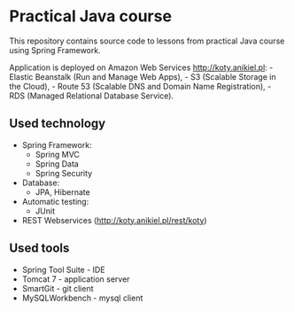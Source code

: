 # Practical Java course
This repository contains source code to lessons from practical Java course using Spring Framework.

Application is deployed on Amazon Web Services http://koty.anikiel.pl:
	- Elastic Beanstalk (Run and Manage Web Apps), 
	- S3 (Scalable Storage in the Cloud),
	- Route 53 (Scalable DNS and Domain Name Registration),
	- RDS (Managed Relational Database Service).
	
## Used technology
* Spring Framework:
	- Spring MVC
	- Spring Data
	- Spring Security
* Database:
	- JPA, Hibernate
* Automatic testing:
	- JUnit
* REST Webservices (http://koty.anikiel.pl/rest/koty)

## Used tools
* Spring Tool Suite - IDE
* Tomcat 7	- application server
* SmartGit	- git client
* MySQLWorkbench - mysql client
